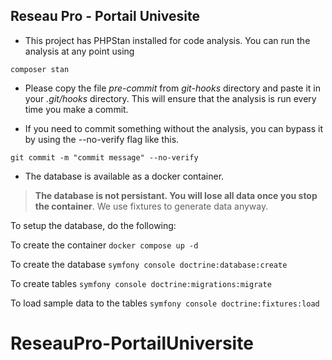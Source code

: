 ## Reseau Pro - Portail Univesite 

- This project has PHPStan installed for code analysis. You can run the analysis at any point using 
``` 
composer stan
```

- Please copy the file *pre-commit* from *git-hooks* directory and paste it in your *.git/hooks* directory. This will ensure that the analysis is run every time you make a commit. 

- If you need to commit something without the analysis, you can bypass it by using the --no-verify flag like this.
```
git commit -m "commit message" --no-verify
```

- The database is available as a docker container.  
> **The database is not persistant. You will lose all data once you stop the container**. We use fixtures to generate data anyway.

To setup the database, do the following:

To create the container
``` docker compose up -d ```

To create the database
``` symfony console doctrine:database:create ```

To create tables
``` symfony console doctrine:migrations:migrate ```

To load sample data to the tables 
``` symfony console doctrine:fixtures:load ```

# ReseauPro-PortailUniversite
